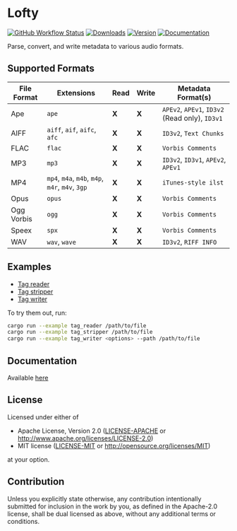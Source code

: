 # Lofty
[![GitHub Workflow Status](https://img.shields.io/github/workflow/status/Serial-ATA/lofty-rs/CI?style=for-the-badge&logo=github)](https://github.com/Serial-ATA/lofty-rs/actions/workflows/ci.yml)
[![Downloads](https://img.shields.io/crates/d/lofty?style=for-the-badge&logo=rust)](https://crates.io/crates/lofty)
[![Version](https://img.shields.io/crates/v/lofty?style=for-the-badge&logo=rust)](https://crates.io/crates/lofty)
[![Documentation](https://img.shields.io/badge/docs.rs-lofty-informational?style=for-the-badge&logo=read-the-docs)](https://docs.rs/lofty/)

Parse, convert, and write metadata to various audio formats.

## Supported Formats

| File Format | Extensions                                      | Read  | Write | Metadata Format(s)                             |
|-------------|-------------------------------------------------|-------|-------|------------------------------------------------|
| Ape         | `ape`                                           | **X** | **X** | `APEv2`, `APEv1`, `ID3v2` (Read only), `ID3v1` |
| AIFF        | `aiff`, `aif`, `aifc`, `afc`                    | **X** | **X** | `ID3v2`, `Text Chunks`                         |
| FLAC        | `flac`                                          | **X** | **X** | `Vorbis Comments`                              |
| MP3         | `mp3`                                           | **X** | **X** | `ID3v2`, `ID3v1`, `APEv2`, `APEv1`             |
| MP4         | `mp4`, `m4a`, `m4b`, `m4p`, `m4r`, `m4v`, `3gp` | **X** | **X** | `iTunes-style ilst`                            |
| Opus        | `opus`                                          | **X** | **X** | `Vorbis Comments`                              |
| Ogg Vorbis  | `ogg`                                           | **X** | **X** | `Vorbis Comments`                              |
| Speex       | `spx`                                           | **X** | **X** | `Vorbis Comments`                              |
| WAV         | `wav`, `wave`                                   | **X** | **X** | `ID3v2`, `RIFF INFO`                           |

## Examples

* [Tag reader](examples/tag_reader.rs)
* [Tag stripper](examples/tag_stripper.rs)
* [Tag writer](examples/tag_writer.rs)

To try them out, run:

```bash
cargo run --example tag_reader /path/to/file
cargo run --example tag_stripper /path/to/file
cargo run --example tag_writer <options> --path /path/to/file
```

## Documentation

Available [here](https://docs.rs/lofty)

## License

Licensed under either of

* Apache License, Version 2.0
  ([LICENSE-APACHE](LICENSE-APACHE) or http://www.apache.org/licenses/LICENSE-2.0)
* MIT license
  ([LICENSE-MIT](LICENSE-MIT) or http://opensource.org/licenses/MIT)

at your option.

## Contribution

Unless you explicitly state otherwise, any contribution intentionally submitted
for inclusion in the work by you, as defined in the Apache-2.0 license, shall be
dual licensed as above, without any additional terms or conditions.
